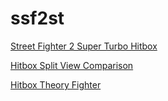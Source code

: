 # ssf2st
[Street Fighter 2 Super Turbo Hitbox](doctorguile.github.io/ssf2st/)

[Hitbox Split View Comparison](doctorguile.github.io/ssf2st/compare.html)

[Hitbox Theory Fighter ](doctorguile.github.io/ssf2st/theoryfighter.html)
